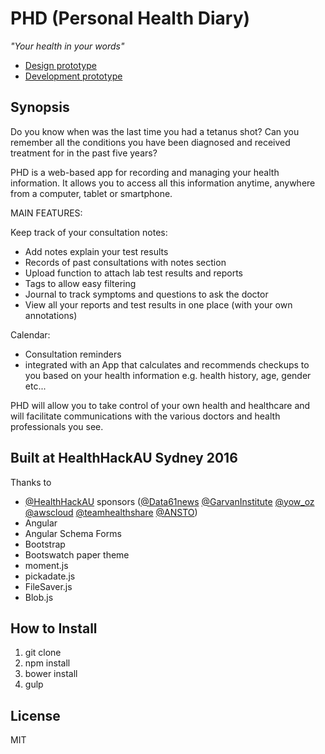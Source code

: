 # PHD (Personal Health Diary)
*"Your health in your words"*

* [Design prototype](https://invis.io/U68YSI6BR#/197244890_Open)
* [Development prototype](http://personalhealthdiary.mitchball.com/)

## Synopsis
Do you know when was the last time you had a tetanus shot? Can you remember
all the conditions you have been diagnosed and received treatment for in the
past five years?

PHD is a web-based app for recording and managing your health information. It
allows you to access all this information anytime, anywhere from a computer,
tablet or smartphone.

MAIN FEATURES:

Keep track of your consultation notes:
- Add notes explain your test results
- Records of past consultations with notes section
- Upload function to attach lab test results and reports
- Tags to allow easy filtering
- Journal to track symptoms and questions to ask the doctor
- View all your reports and test results in one place (with your own annotations)

Calendar:
- Consultation reminders
- integrated with an App that calculates and recommends checkups to you based on your health information e.g. health history, age, gender etc...

PHD will allow you to take control of your own health and healthcare and will
facilitate communications with the various doctors and health professionals you
see.

## Built at HealthHackAU Sydney 2016

Thanks to
- [@HealthHackAU](https://twitter.com/HealthHackAU) sponsors ([@Data61news](https://twitter.com/data61news) [@GarvanInstitute](https://twitter.com/GarvanInstitute) [@yow_oz](https://twitter.com/yow_oz) [@awscloud](https://twitter.com/awscloud) [@teamhealthshare](https://twitter.com/teamhealthshare) [@ANSTO](https://twitter.com/ANSTO))
- Angular
- Angular Schema Forms
- Bootstrap
- Bootswatch paper theme
- moment.js
- pickadate.js
- FileSaver.js
- Blob.js

## How to Install
1. git clone
2. npm install
3. bower install
4. gulp

## License
MIT
